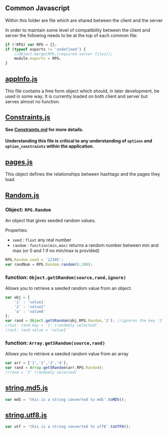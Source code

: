 Common Javascript
-----------------

Within this folder are file which are shared between the client and the server

In order to maintain some level of compatibility between the client and server the following needs to be at the top of each common file:

```javascript
if (!RPG) var RPG = {};
if (typeof exports != 'undefined') {
    //Object.merge(RPG,[required server files]);
    module.exports = RPG;
}
```

## [appInfo.js](https://github.com/Probed/RPG/tree/master/common/appInfo.js)

This file contains a free form object which should, in later development, be used in some way. It is currently loaded on both client and server but serves almost no function.

## [Constraints.js](https://github.com/Probed/RPG/tree/master/common/Constraints.js)

**See [Constraints.md](https://github.com/Probed/RPG/tree/master/common/Constraints.md) for more details.**

#### Understanding this file is critical to any understanding of `options` and `option_constraints` within the application.

## [pages.js](https://github.com/Probed/RPG/tree/master/common/pages.js)
This object defines the relationships between hashtags and the pages they load.

## [Random.js](https://github.com/Probed/RPG/tree/master/common/Random.js)

### Object: `RPG.Random`

An object that gives seeded random values.

Properties:

* `seed` : `float` any real number
* `random` : `function(min,max)` returns a random number between min and max (or 0 and 1 if no min/max is provided)

```javascript
RPG.Random.seed = '12345';
var randNum = RPG.Random.random(0,100);
```

### function: `Object.getSRandom(source,rand,ignore)`

Allows you to retrieve a seeded random value from an object.

```javascript
var obj = {
    '1' : 'value1'
    '2' : 'value2'
    'a' : 'valueA'
};
var rand = Object.getSRandom(obj,RPG.Random,'2'); //ignores the key '2'
//out: rand.key = '1' (randomly selected)`
//out: rand.value = 'value1'`
```

### function: `Array.getSRandom(source,rand)`

Allows you to retrieve a seeded random value from an array

```javascript
var arr = ['1','2','3','4'];
var rand = Array.getSRandom(arr,RPG.Random);
//rand = '3' (randomly selected)
```

## [string.md5.js](https://github.com/Probed/RPG/tree/master/common/string.md5.js)

```javascript
var md5 = 'this is a string converted to md5'.toMD5();
```

## [string.utf8.js](https://github.com/Probed/RPG/tree/master/common/string.utf8.js)

```javascript
var utf = 'this is a string converted to utf8'.toUTF8();
```